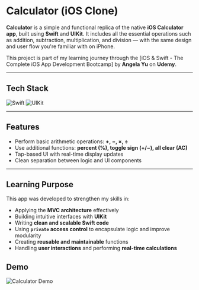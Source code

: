 # Calculator (iOS Clone)

**Calculator** is a simple and functional replica of the native **iOS Calculator app**, built using **Swift** and **UIKit**. It includes all the essential operations such as addition, subtraction, multiplication, and division — with the same design and user flow you're familiar with on iPhone.

This project is part of my learning journey through the [iOS & Swift - The Complete iOS App Development Bootcamp] by **Angela Yu** on **Udemy**.

---

## Tech Stack

![Swift](https://img.shields.io/badge/Swift-FA7343?logo=swift&logoColor=white&style=for-the-badge)
![UIKit](https://img.shields.io/badge/UIKit-000000?logo=apple&logoColor=white&style=for-the-badge)

---

## Features

- Perform basic arithmetic operations: **+, −, ×, ÷**
- Use additional functions: **percent (%), toggle sign (+/−), all clear (AC)**
- Tap-based UI with real-time display updates
- Clean separation between logic and UI components

---

## Learning Purpose

This app was developed to strengthen my skills in:

- Applying the **MVC architecture** effectively
- Building intuitive interfaces with **UIKit**
- Writing **clean and scalable Swift code**
- Using **`private` access control** to encapsulate logic and improve modularity
- Creating **reusable and maintainable** functions
- Handling **user interactions** and performing **real-time calculations**

## Demo

![Calculator Demo](Supporting%20Files/demo.gif)

